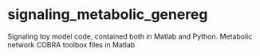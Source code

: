 # signaling_metabolic_genereg
Signaling toy model code, contained both in Matlab and Python.
Metabolic network COBRA toolbox files in Matlab
